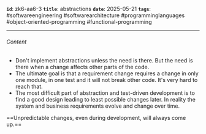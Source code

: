 **`id`**: zk6-aa6-3
**`title`**: abstractions
**`date`**: 2025-05-21
**`tags`**: #softwareengineering #softwarearchitecture #programminglanguages #object-oriented-programming #functional-programming

---

###### Content

-   Don't implement abstractions unless the need is there. But the need is there when a change affects other parts of the code.
-   The ultimate goal is that a requirement change requires a change in only one module, in one test and it will not break other code. It's very hard to reach that.
-   The most difficult part of abstraction and test-driven development is to find a good design leading to least possible changes later. In reality the system and business requirements evolve and change over time.

==Unpredictable changes, even during development, will always come up.==
